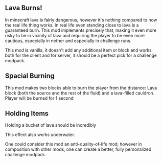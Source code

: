 ## Lava Burns!

In minecraft lava is fairly dangerous, however it's nothing compared to how the real life thing works. In real life even standing close to lava is a guaranteed burn. This mod implements precisely that, making it even more risky to be in vicinity of lava and requiring the player to be even more cautious, especially in nether and especially in challenge runs.

This mod is vanilla, it doesn't add any additional item or block and works both for the client and for server, it should be a perfect pick for a challenge modpack.

## Spacial Burning
This mod makes two blocks able to burn the player from the distance: Lava block (both the source and the rest of the fluid) and a lava-filled cauldron. Player will be burned for 1 second

## Holding Items
Holding a bucket of lava should be incredibly

This effect also works underwater.

One could consider this mod an anti-quality-of-life mod, however in composition with other mods, one can create a better, fully personalized challenge modpack.